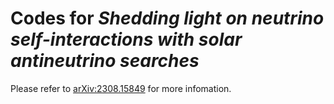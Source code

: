 <!--
 Copyright (c) 2023 Quan-feng WU <wuquanfeng@ihep.ac.cn> and Xun-Jie Xu <xuxj@ihep.ac.cn>
 
 This software is released under the MIT License.
 https://opensource.org/licenses/MIT
-->

# Codes for _Shedding light on neutrino self-interactions with solar antineutrino searches_

Please refer to [arXiv:2308.15849](https://arxiv.org/abs/2308.15849) for more infomation.
